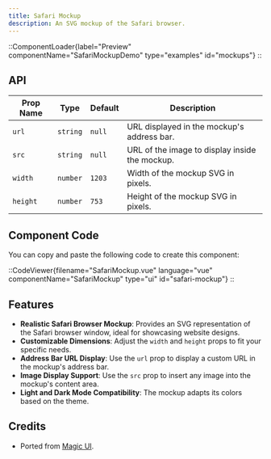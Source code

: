 ```yaml
---
title: Safari Mockup
description: An SVG mockup of the Safari browser.
---
```


::ComponentLoader{label="Preview" componentName="SafariMockupDemo" type="examples" id="mockups"}
::

## API

| Prop Name | Type     | Default | Description                                    |
| --------- | -------- | ------- | ---------------------------------------------- |
| `url`     | `string` | `null`  | URL displayed in the mockup's address bar.     |
| `src`     | `string` | `null`  | URL of the image to display inside the mockup. |
| `width`   | `number` | `1203`  | Width of the mockup SVG in pixels.             |
| `height`  | `number` | `753`   | Height of the mockup SVG in pixels.            |

## Component Code

You can copy and paste the following code to create this component:

::CodeViewer{filename="SafariMockup.vue" language="vue" componentName="SafariMockup" type="ui" id="safari-mockup"}
::

## Features

- **Realistic Safari Browser Mockup**: Provides an SVG representation of the Safari browser window, ideal for showcasing website designs.
- **Customizable Dimensions**: Adjust the `width` and `height` props to fit your specific needs.
- **Address Bar URL Display**: Use the `url` prop to display a custom URL in the mockup's address bar.
- **Image Display Support**: Use the `src` prop to insert any image into the mockup's content area.
- **Light and Dark Mode Compatibility**: The mockup adapts its colors based on the theme.

## Credits

- Ported from [Magic UI](https://magicui.design/docs/components/safari).
